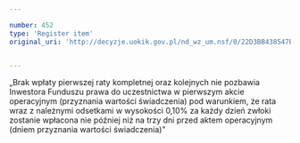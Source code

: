 ```yaml
---

number: 452
type: 'Register item'
original_uri: 'http://decyzje.uokik.gov.pl/nd_wz_um.nsf/0/22D3BB438547EEAAC12572DD00329570?OpenDocument'


---
```


„Brak wpłaty pierwszej raty kompletnej oraz kolejnych nie pozbawia Inwestora Funduszu prawa do uczestnictwa w pierwszym akcie operacyjnym (przyznania wartości świadczenia) pod warunkiem, że rata wraz z należnymi odsetkami w wysokości 0,10% za każdy dzień zwłoki zostanie wpłacona nie później niż na trzy dni przed aktem operacyjnym (dniem przyznania wartości świadczenia)”
